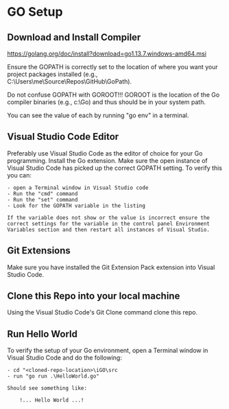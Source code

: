 # GO Setup

## Download and Install Compiler
https://golang.org/doc/install?download=go1.13.7.windows-amd64.msi

Ensure the GOPATH is correctly set to the location of where you want your project packages installed (e.g., C:\Users\me\Source\Repos\GitHub\GoPath).

Do not confuse GOPATH with GOROOT!!! GOROOT is the location of the Go compiler binaries (e.g., c:\Go) and thus should be in your system path.

You can see the value of each by running "go env" in a terminal.

## Visual Studio Code Editor
Preferably use Visual Studio Code as the editor of choice for your Go programming. Install the Go extension. Make sure the open instance of Visual Studio Code has picked up the correct GOPATH setting. To verify this you can:

    - open a Terminal window in Visual Studio code
    - Run the "cmd" command
    - Run the "set" command
    - Look for the GOPATH variable in the listing

    If the variable does not show or the value is incorrect ensure the correct settings for the variable in the control panel Environment Variables section and then restart all instances of Visual Studio.

## Git Extensions
Make sure you have installed the Git Extension Pack extension into Visual Studio Code.

## Clone this Repo into your local machine
Using the Visual Studio Code's Git Clone command clone this repo.

## Run Hello World
To verify the setup of your Go environment, open a Terminal window in Visual Studio Code and do the following:

    - cd "<cloned-repo-location>\iGO\src
    - run "go run .\HelloWorld.go"

    Should see something like:

        !... Hello World ...!
    